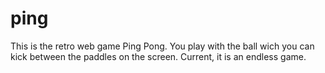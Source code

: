# ping
This is the retro web game Ping Pong.
You play with the ball wich you can kick between the paddles on the screen.
Current, it is an endless game.
